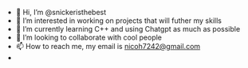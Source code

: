 - 👋 Hi, I’m @snickeristhebest
- 👀 I’m interested in working on projects that will futher my skills
- 🌱 I’m currently learning C++ and using Chatgpt as much as possible
- 💞️ I’m looking to collaborate with cool people
- 📫 How to reach me, my email is nicoh7242@gmail.com
- 

<!---
snickeristhebest/snickeristhebest is a ✨ special ✨ repository because its `README.md` (this file) appears on your GitHub profile.
You can click the Preview link to take a look at your changes.
--->
